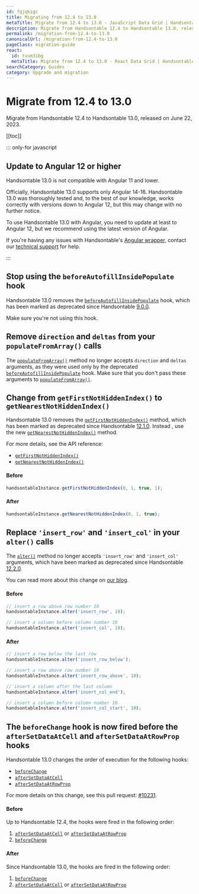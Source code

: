 ```yaml
---
id: fgjqkigc
title: Migrating from 12.4 to 13.0
metaTitle: Migrate from 12.4 to 13.0 - JavaScript Data Grid | Handsontable
description: Migrate from Handsontable 12.4 to Handsontable 13.0, released on June 22, 2023.
permalink: /migration-from-12.4-to-13.0
canonicalUrl: /migration-from-12.4-to-13.0
pageClass: migration-guide
react:
  id: tvum3ibg
  metaTitle: Migrate from 12.4 to 13.0 - React Data Grid | Handsontable
searchCategory: Guides
category: Upgrade and migration
---
```


# Migrate from 12.4 to 13.0

Migrate from Handsontable 12.4 to Handsontable 13.0, released on June 22, 2023.

[[toc]]

::: only-for javascript

## Update to Angular 12 or higher

Handsontable 13.0 is not compatible with Angular 11 and lower.

Officially, Handsontable 13.0 supports only Angular 14-16. Handsontable 13.0 was thoroughly tested and, to the best of our knowledge, works correctly with versions down to Angular 12, but this may change with no further notice.

To use Handsontable 13.0 with Angular, you need to update at least to Angular 12, but we recommend using the latest version of Angular.

If you're having any issues with Handsontable's [Angular wrapper](@/angular/guides/getting-started/installation/installation.md), contact our
[technical support](https://handsontable.com/contact?category=technical_support) for help.

:::

## Stop using the `beforeAutofillInsidePopulate` hook

Handsontable 13.0 removes the [`beforeAutofillInsidePopulate`](https://handsontable.com/docs/12.4/javascript-data-grid/api/hooks/#beforeautofillinsidepopulate) hook,
which has been marked as deprecated since Handsontable [9.0.0](@/guides/upgrade-and-migration/changelog/changelog.md#deprecated-3).

Make sure you're not using this hook.

## Remove `direction` and `deltas` from your `populateFromArray()` calls

The [`populateFromArray()`](@/api/core.md#populatefromarray) method no longer accepts `direction` and `deltas` arguments, as they were used only by the
deprecated [`beforeAutofillInsidePopulate`](https://handsontable.com/docs/12.4/javascript-data-grid/api/hooks/#beforeautofillinsidepopulate) hook. Make sure that you
don't pass these arguments to [`populateFromArray()`](@/api/core.md#populatefromarray).

## Change from `getFirstNotHiddenIndex()` to `getNearestNotHiddenIndex()`

Handsontable 13.0 removes the [`getFirstNotHiddenIndex()`](https://handsontable.com/docs/12.4/javascript-data-grid/api/index-mapper/#getfirstnothiddenindex) method,
which has been marked as deprecated since Handsontable [12.1.0](@/guides/upgrade-and-migration/changelog/changelog.md#deprecated-2). Instead , use the new
[`getNearestNotHiddenIndex()`](@/api/indexMapper.md#getnearestnothiddenindex) method.

For more details, see the API reference:

- [`getFirstNotHiddenIndex()`](https://handsontable.com/docs/12.4/javascript-data-grid/api/index-mapper/#getfirstnothiddenindex)
- [`getNearestNotHiddenIndex()`](@/api/indexMapper.md#getnearestnothiddenindex)

#### Before

```js
handsontableInstance.getFirstNotHiddenIndex(0, 1, true, 1);
```

#### After

```js
handsontableInstance.getNearestNotHiddenIndex(0, 1, true);
```

## Replace `'insert_row'` and `'insert_col'` in your `alter()` calls

The [`alter()`](@/api/core.md#alter) method no longer accepts `'insert_row'` and `'insert_col'` arguments, which have been marked as deprecated since
Handsontable [12.2.0](@/guides/upgrade-and-migration/changelog/changelog.md#deprecated).

You can read more about this change on [our blog](https://handsontable.com/blog/handsontable-12.2.0).

#### Before

```js
// insert a row above row number 10
handsontableInstance.alter('insert_row', 10);

// insert a column before column number 10
handsontableInstance.alter('insert_col', 10);
```

#### After

```js
// insert a row below the last row
handsontableInstance.alter('insert_row_below');

// insert a row above row number 10
handsontableInstance.alter('insert_row_above', 10);

// insert a column after the last column
handsontableInstance.alter('insert_col_end');

// insert a column before column number 10
handsontableInstance.alter('insert_col_start', 10);
```

## The `beforeChange` hook is now fired before the `afterSetDataAtCell` and `afterSetDataAtRowProp` hooks

Handsontable 13.0 changes the order of execution for the following hooks:

- [`beforeChange`](@/api/hooks.md#beforechange)
- [`afterSetDataAtCell`](@/api/hooks.md#aftersetdataatcell)
- [`afterSetDataAtRowProp`](@/api/hooks.md#aftersetdataatrowprop)

For more details on this change, see this pull request: [#10231](https://github.com/handsontable/handsontable/pull/10231).

#### Before

Up to Handsontable 12.4, the hooks were fired in the following order:

1. [`afterSetDataAtCell`](@/api/hooks.md#aftersetdataatcell) or [`afterSetDataAtRowProp`](@/api/hooks.md#aftersetdataatrowprop)
2. [`beforeChange`](@/api/hooks.md#beforechange)

#### After

Since Handsontable 13.0, the hooks are fired in the following order:

1. [`beforeChange`](@/api/hooks.md#beforechange)
2. [`afterSetDataAtCell`](@/api/hooks.md#aftersetdataatcell) or [`afterSetDataAtRowProp`](@/api/hooks.md#aftersetdataatrowprop)
